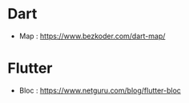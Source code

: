 

# Dart
  - Map : https://www.bezkoder.com/dart-map/







# Flutter
- Bloc : https://www.netguru.com/blog/flutter-bloc
